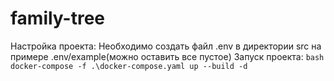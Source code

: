 # family-tree

Настройка проекта:
	Необходимо создать файл .env в директории src на примере .env/example(можно оставить все пустое)
Запуск проекта:
	```bash
	docker-compose -f .\docker-compose.yaml up --build -d
	```